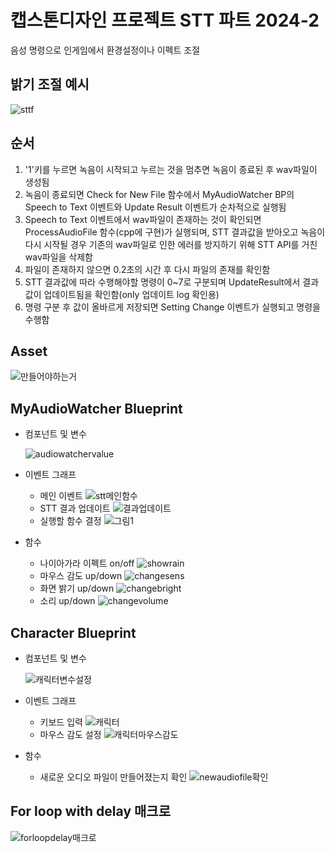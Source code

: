 # 캡스톤디자인 프로젝트 STT 파트 2024-2
음성 명령으로 인게임에서 환경설정이나 이펙트 조절
## 밝기 조절 예시
![sttf](https://github.com/user-attachments/assets/a4bc8260-eac4-469e-a5a7-e64ae3c8a2ac)

## 순서
1. '1'키를 누르면 녹음이 시작되고 누르는 것을 멈추면 녹음이 종료된 후 wav파일이 생성됨
2. 녹음이 종료되면 Check for New File 함수에서 MyAudioWatcher BP의 Speech to Text 이벤트와 Update Result 이벤트가 순차적으로 실행됨
3. Speech to Text 이벤트에서 wav파일이 존재하는 것이 확인되면 ProcessAudioFile 함수(cpp에 구현)가 실행되며, STT 결과값을 받아오고 녹음이 다시 시작될 경우 기존의 wav파일로 인한 에러를 방지하기 위해 STT API를 거친 wav파일을 삭제함
4. 파일이 존재하지 않으면 0.2초의 시간 후 다시 파일의 존재를 확인함
5. STT 결과값에 따라 수행해야할 명령이 0~7로 구분되며 UpdateResult에서 결과값이 업데이트됨을 확인함(only 업데이트 log 확인용)
6. 명령 구분 후 값이 올바르게 저장되면 Setting Change 이벤트가 실행되고 명령을 수행함


## Asset
![만들어야하는거](https://github.com/user-attachments/assets/911847c1-47fb-480b-a7a9-2cf624c1676a)

## MyAudioWatcher Blueprint
- 컴포넌트 및 변수

  ![audiowatchervalue](https://github.com/user-attachments/assets/3dd34334-acdd-4de9-b986-91edad36285d)
- 이벤트 그래프
  - 메인 이벤트
    ![stt메인함수](https://github.com/user-attachments/assets/7d4f591a-b95d-43d1-9ee0-2242e3ad725f)
  - STT 결과 업데이트
    ![결과업데이트](https://github.com/user-attachments/assets/95b27930-55dc-4af9-8b8a-58059d5e4cd5)
  - 실행할 함수 결정
    ![그림1](https://github.com/user-attachments/assets/06f5fb2a-8fcd-4dc9-9a61-82d1fccc846d)
- 함수
  - 나이아가라 이펙트 on/off
    ![showrain](https://github.com/user-attachments/assets/0728c6c3-3f4c-4f3d-a792-7cfe19a7a314)
  - 마우스 감도 up/down
    ![changesens](https://github.com/user-attachments/assets/d991bfe4-0039-44c6-81ae-68feffc7f2bd)
  - 화면 밝기 up/down
    ![changebright](https://github.com/user-attachments/assets/4a441054-8cc2-44c9-97c9-2f34f24fa801)
  - 소리 up/down
    ![changevolume](https://github.com/user-attachments/assets/906cb25b-350c-45a4-add5-1adee118d700)


## Character Blueprint
- 컴포넌트 및 변수

  ![캐릭터변수설정](https://github.com/user-attachments/assets/6aedca81-9a74-4c29-9f95-d51bccb2191b)
- 이벤트 그래프
  - 키보드 입력
    ![캐릭터](https://github.com/user-attachments/assets/c62fc120-ca96-4267-abfd-8301d2eef101)
  - 마우스 감도 설정
    ![캐릭터마우스감도](https://github.com/user-attachments/assets/5063da9f-2cf4-4f63-aff5-02dbcbb4906e)
- 함수
  - 새로운 오디오 파일이 만들어졌는지 확인
    ![newaudiofile확인](https://github.com/user-attachments/assets/96d5120f-c7ca-4806-8d60-bd882315ef4f)

## For loop with delay 매크로
![forloopdelay매크로](https://github.com/user-attachments/assets/0eb160e7-a866-4c33-9c84-fb6c6e9676c8)
